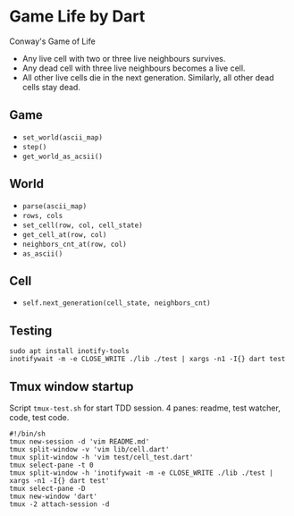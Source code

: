 Game Life by Dart
=================

Conway's Game of Life

- Any live cell with two or three live neighbours survives.
- Any dead cell with three live neighbours becomes a live cell.
- All other live cells die in the next generation. Similarly, all other dead cells stay dead.

Game
----

- `set_world(ascii_map)`
- `step()`
- `get_world_as_acsii()` 

World
-----

- `parse(ascii_map)`
- `rows, cols`
- `set_cell(row, col, cell_state)`
- `get_cell_at(row, col)` 
- `neighbors_cnt_at(row, col)`
- `as_ascii()`

Cell
----

- `self.next_generation(cell_state, neighbors_cnt)`

Testing
-------

    sudo apt install inotify-tools
    inotifywait -m -e CLOSE_WRITE ./lib ./test | xargs -n1 -I{} dart test

Tmux window startup
-------------------

Script `tmux-test.sh` for start TDD session. 4 panes: readme, test watcher, code, test code.

    #!/bin/sh
    tmux new-session -d 'vim README.md'
    tmux split-window -v 'vim lib/cell.dart'
    tmux split-window -h 'vim test/cell_test.dart'
    tmux select-pane -t 0
    tmux split-window -h 'inotifywait -m -e CLOSE_WRITE ./lib ./test | xargs -n1 -I{} dart test'
    tmux select-pane -D
    tmux new-window 'dart'
    tmux -2 attach-session -d



